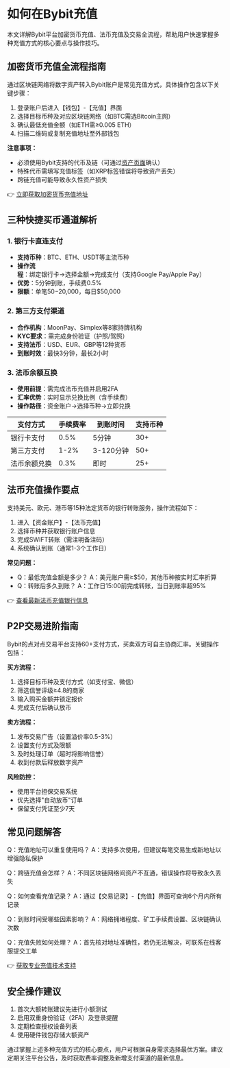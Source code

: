 # 如何在Bybit充值

本文详解Bybit平台加密货币充值、法币充值及交易全流程，帮助用户快速掌握多种充值方式的核心要点与操作技巧。

## 加密货币充值全流程指南

通过区块链网络将数字资产转入Bybit账户是常见充值方式，具体操作包含以下关键步骤：

1. 登录账户后进入【钱包】-【充值】界面
2. 选择目标币种及对应区块链网络（如BTC需选Bitcoin主网）
3. 确认最低充值金额（如ETH需≥0.005 ETH）
4. 扫描二维码或复制充值地址至外部钱包

**注意事项：**
- 必须使用Bybit支持的代币及链（可通过[资产页面](https://www.bybitglobal.com/user/assets/home/fiat)确认）
- 特殊代币需填写充值标签（如XRP标签错误将导致资产丢失）
- 跨链充值可能导致永久性资产损失

👉 [立即获取加密货币充值地址](https://bit.ly/okx_welcome)

## 三种快捷买币通道解析

### 1. 银行卡直连支付
- **支持币种**：BTC、ETH、USDT等主流币种
- **操作流程**：绑定银行卡→选择金额→完成支付（支持Google Pay/Apple Pay）
- **优势**：5分钟到账，手续费0.5%
- **限额**：单笔$50-$20,000，每日$50,000

### 2. 第三方支付渠道
- **合作机构**：MoonPay、Simplex等8家持牌机构
- **KYC要求**：需完成身份验证（护照/驾照）
- **支持法币**：USD、EUR、GBP等12种货币
- **到账时效**：最快3分钟，最长2小时

### 3. 法币余额互换
- **使用前提**：需完成法币充值并启用2FA
- **汇率优势**：实时显示兑换比例（含手续费）
- **操作路径**：资金账户→选择币种→立即兑换

| 支付方式 | 手续费率 | 到账时间 | 支持币种 |
|---------|----------|----------|----------|
| 银行卡支付 | 0.5% | 5分钟 | 30+ |
| 第三方支付 | 1-2% | 3-120分钟 | 50+ |
| 法币余额兑换 | 0.3% | 即时 | 25+ |

## 法币充值操作要点

支持美元、欧元、港币等15种法定货币的银行转账服务，操作流程如下：
1. 进入【资金账户】-【法币充值】
2. 选择币种并获取银行账户信息
3. 完成SWIFT转账（需注明备注码）
4. 系统确认到账（通常1-3个工作日）

**常见问题：**
- Q：最低充值金额是多少？
  A：美元账户需≥$50，其他币种按实时汇率折算
- Q：转账后多久到账？
  A：工作日15:00前完成转账，当日到账率超95%

👉 [查看最新法币充值银行信息](https://bit.ly/okx_welcome)

## P2P交易进阶指南

Bybit的点对点交易平台支持60+支付方式，买卖双方可自主协商汇率。关键操作包括：

**买方流程：**
1. 选择目标币种及支付方式（如支付宝、微信）
2. 筛选信誉评级≥4.8的商家
3. 输入购买金额并锁定报价
4. 完成支付后确认放币

**卖方流程：**
1. 发布交易广告（设置溢价率0.5-3%）
2. 设置支付方式及限额
3. 及时处理订单（超时将影响信誉）
4. 收到付款后释放数字资产

**风险防控：**
- 使用平台担保交易系统
- 优先选择"自动放币"订单
- 保留支付凭证至少7天

## 常见问题解答

Q：充值地址可以重复使用吗？
A：支持多次使用，但建议每笔交易生成新地址以增强隐私保护

Q：跨链充值会怎样？
A：不同区块链网络间资产不互通，错误操作将导致永久丢失

Q：如何查看充值记录？
A：通过【交易记录】-【充值】界面可查询6个月内所有记录

Q：到账时间受哪些因素影响？
A：网络拥堵程度、矿工手续费设置、区块链确认次数

Q：充值失败如何处理？
A：首先核对地址准确性，若仍无法解决，可联系在线客服提交工单

👉 [获取专业充值技术支持](https://bit.ly/okx_welcome)

## 安全操作建议

1. 首次大额转账建议先进行小额测试
2. 启用双重身份验证（2FA）及登录提醒
3. 定期检查授权设备列表
4. 使用硬件钱包存储大额资产

通过掌握上述多种充值方式的核心要点，用户可根据自身需求选择最优方案。建议定期关注平台公告，及时获取费率调整及新增支付渠道的最新信息。